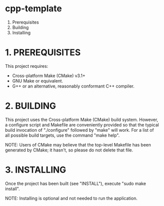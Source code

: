 # cpp-template

  1. Prerequisites
  2. Building
  3. Installing

# 1. PREREQUISITES

This project requires:
  - Cross-platform Make (CMake) v3.1+
  - GNU Make or equivalent.
  - G++ or an alternative, reasonably conformant C++ compiler.

# 2. BUILDING

This project uses the Cross-platform Make (CMake) build system. However, a
configure script and Makefile are conveniently provided so that
the typical build invocation of "./configure" followed by "make" will work.
For a list of all possible build targets, use the command "make help".

NOTE: Users of CMake may believe that the top-level Makefile has been
generated by CMake; it hasn't, so please do not delete that file.

# 3. INSTALLING

Once the project has been built (see "INSTALL"), execute "sudo make install".

NOTE: Installing is optional and not needed to run the application.

